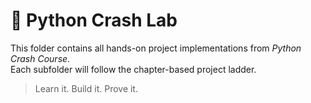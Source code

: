 # 🧪 Python Crash Lab

This folder contains all hands-on project implementations from *Python Crash Course*.  
Each subfolder will follow the chapter-based project ladder.

> Learn it. Build it. Prove it.

